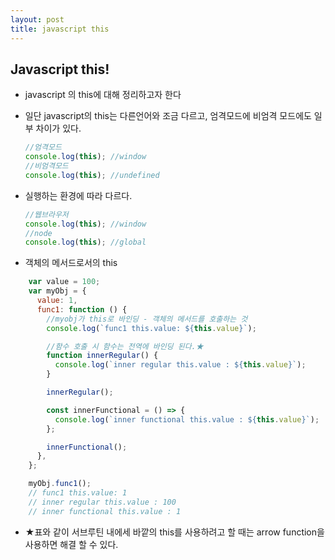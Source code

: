 ```yaml
---
layout: post
title: javascript this
---
```




## Javascript this! ##




- javascript 의 this에 대해 정리하고자 한다

- 일단 javascript의 this는 다른언어와 조금 다르고, 엄격모드에 비엄격 모드에도 일부 차이가 있다.

  ```javascript
  //엄격모드
  console.log(this); //window
  //비엄격모드
  console.log(this); //undefined
  ```

- 실행하는 환경에 따라 다르다.

  ```javascript
  //웹브라우저
  console.log(this); //window
  //node
  console.log(this); //global
  ```

  

- 객체의 메서드로서의 this

```javascript
    var value = 100;
    var myObj = {
      value: 1,
      func1: function () {
        //myobj가 this로 바인딩 - 객체의 메서드를 호출하는 것
        console.log(`func1 this.value: ${this.value}`);

        //함수 호출 시 함수는 전역에 바인딩 된다.★
        function innerRegular() {
          console.log(`inner regular this.value : ${this.value}`);
        }

        innerRegular();

        const innerFunctional = () => {
          console.log(`inner functional this.value : ${this.value}`);
        };

        innerFunctional();
      },
    };

    myObj.func1();
    // func1 this.value: 1
    // inner regular this.value : 100
    // inner functional this.value : 1
```

- ★표와 같이 서브루틴 내에세 바깥의 this를 사용하려고 할 때는 arrow function을 사용하면 해결 할 수 있다.